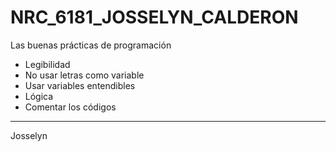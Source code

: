 # NRC_6181_JOSSELYN_CALDERON

Las buenas prácticas de programación
* Legibilidad
* No usar letras como variable
* Usar variables entendibles
* Lógica
* Comentar los códigos
-------------
Josselyn